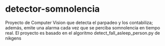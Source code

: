 # detector-somnolencia
Proyecto de Computer Vision que detecta el parpadeo y los contabiliza; además, emite una alarma cada vez que se perciba somnolencia en tiempo real. El proyecto es basado en el algoritmo detect_fall_asleep_person.py de nikgens
